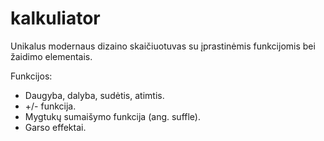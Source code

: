# kalkuliator

Unikalus modernaus dizaino skaičiuotuvas su įprastinėmis funkcijomis bei žaidimo elementais.

Funkcijos:
- Daugyba, dalyba, sudėtis, atimtis.
- +/- funkcija.
- Mygtukų sumaišymo funkcija (ang. suffle).
- Garso effektai.

